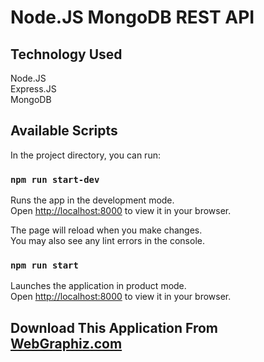 # Node.JS MongoDB REST API

## Technology Used

Node.JS\
Express.JS\
MongoDB

## Available Scripts

In the project directory, you can run:

### `npm run start-dev`

Runs the app in the development mode.\
Open [http://localhost:8000](http://localhost:8000) to view it in your browser.

The page will reload when you make changes.\
You may also see any lint errors in the console.

### `npm run start`

Launches the application in product mode.\
Open [http://localhost:8000](http://localhost:8000) to view it in your browser.

## Download This Application From [WebGraphiz.com](https://webgraphiz.com/template/rest-api-using-nodejs-express-and-mongodb)
